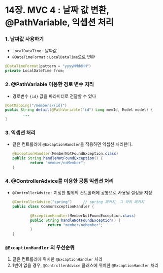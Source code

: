 # 14장. MVC 4 : 날짜 값 변환, @PathVariable, 익셉션 처리

### 1. 날짜값 사용하기

- `LocalDataTime`  : 날짜값
- `@DateTimeFormat` : `LocalDataTime`으로 변환

```java
@DataTimeFormat(pattern = "yyyyMMddHH")
private LocalDateTime from;
```



### 2. @PathVariable 이용한 경로 변수 처리

- 경로변수 `{id}` 값을 파라미터로 전달할 수 있다

```java
@GetMapping("/members/{id}")
public String detail(@PathVariable("id") Long memId, Model model) {
		...
}
```

### 3. 익셉션 처리

- 같은 컨트롤러에 `@ExcaptionHandler`을 적용하면 익셉션 처리한다.

    ```java
    @ExceptionHandler(MemberNotFoundException.class)
    public String handleNotFoundException() {
    		return "member/noMember";
    }
    ```


### 4. @ControllerAdvice를 이용한 공통 익셉션 처리

- `@ControllerAdvice` : 지정한 범위의 컨트롤러에 공통으로 사용될 설정을 지정

    ```java
    @ControllerAdvice("spring")     // spring 패키지, 그 하위 패키지
    public class CommonExceptionHandler {
    	
    		@ExceptionHandler(MemberNotFoundException.class)
    		public String handleNotFoundException() {
    				return "member/noMember";
    		}
    }
    ```


### `@ExcaptionHandler` 의 우선순위

1. 같은 컨트롤러에 위치한 `@ExcaptionHandler` 처리
2. 1번이 없을 경우, `@ControllerAdvice` 클래스에 위치한 `@ExcaptionHandler` 처리
